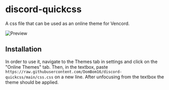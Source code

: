 # discord-quickcss

A css file that can be used as an online theme for Vencord.

![Preview](https://github.com/DomBom16/discord-quickcss/assets/121130307/4410bcfc-c715-4a9e-a073-7392f752b6a6)

## Installation

In order to use it, navigate to the Themes tab in settings and click on the "Online Themes" tab. Then, in the textbox, paste `https://raw.githubusercontent.com/DomBom16/discord-quickcss/main/css.css` on a new line. After unfocusing from the textbox the theme should be applied.
